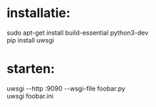 # installatie:
sudo apt-get install build-essential python3-dev  
pip install uwsgi  

# starten:
uwsgi --http :9090 --wsgi-file foobar.py  
uwsgi foobar.ini  